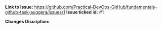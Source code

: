 **Link to Issue:** https://github.com/Practical-DevOps-GitHub/fundamentals-github-task-auggera/issues/1
**Issue ticked id:** #1

**Changes Discription:**
